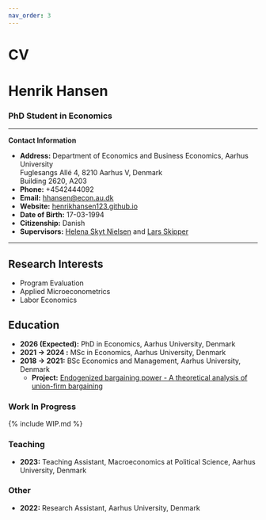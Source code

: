 ```yaml
---
nav_order: 3
---
```


# CV

# Henrik Hansen

### PhD Student in Economics

---

**Contact Information**

- **Address:** Department of Economics and Business Economics, Aarhus University  
               Fuglesangs Allé 4, 8210 Aarhus V, Denmark  
               Building 2620, A203
- **Phone:** +4542444092
- **Email:** [hhansen@econ.au.dk](mailto:hhansen@econ.au.dk)
- **Website:** [henrikhansen123.github.io](https://henrikhansen123.github.io/)
- **Date of Birth:** 17-03-1994
- **Citizenship:** Danish
- **Supervisors:** [Helena Skyt Nielsen](https://pure.au.dk/portal/da/persons/helena-skyt-nielsen(a376b058-2706-47a8-a3a7-75a8f8cd226f).html) and [Lars Skipper](https://pure.au.dk/portal/da/persons/lars-skipper(c70f11dd-4ae7-4ba5-ac5c-ac50c0b89a3b).html)

---

## Research Interests

- Program Evaluation
- Applied Microeconometrics
- Labor Economics

## Education

- **2026 (Expected):** PhD in Economics, Aarhus University, Denmark
- **2021 → 2024 :** MSc in Economics, Aarhus University, Denmark
- **2018 → 2021:** BSc Economics and Management, Aarhus University, Denmark  
  - **Project:** [Endogenized bargaining power - A theoretical analysis of union-firm bargaining](/assets/pdfs/endogenized_bargaining_power.pdf)

### Work In Progress

{% include WIP.md %} 

### Teaching

- **2023:** Teaching Assistant, Macroeconomics at Political Science, Aarhus University, Denmark

### Other
- **2022:** Research Assistant,  Aarhus University, Denmark
